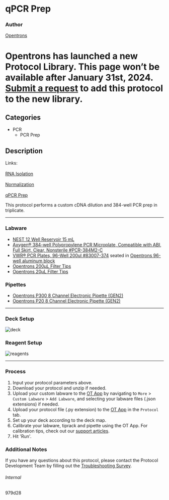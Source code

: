 # qPCR Prep

### Author
[Opentrons](https://opentrons.com/)


# Opentrons has launched a new Protocol Library. This page won’t be available after January 31st, 2024. [Submit a request](https://docs.google.com/forms/d/e/1FAIpQLSdYYp9QCKow4nn0KlCVsMS3HX0eJ0N9O7-erajKvcpT0lWbSg/viewform) to add this protocol to the new library.

## Categories
* PCR
    * PCR Prep

## Description

Links:
<br></br>
[RNA Isolation](./979d28)
<br></br>
[Normalization](./979d28-normalization)
<br></br>
[qPCR Prep](./979d28-pcr)

This protocol performs a custom cDNA dilution and 384-well PCR prep in triplicate.

---

### Labware
* [NEST 12 Well Reservoir 15 mL](https://labware.opentrons.com/nest_12_reservoir_15ml)
* [Axygen® 384-well Polypropylene PCR Microplate, Compatible with ABI, Full Skirt, Clear, Nonsterile #PCR-384M2-C](https://ecatalog.corning.com/life-sciences/b2c/US/en/Genomics-&-Molecular-Biology/PCR-Consumables/PCR-Microplates/Axygen%C2%AE-96--and-384-well-PCR-Microplates-and-Sealing-Mats-for-0-2-mL-Thermal-Cycler-Blocks/p/PCR-384M2-C)
* [VWR® PCR Plates, 96-Well 200ul #83007-374](https://us.vwr.com/store/product/36797606/vwr-pcr-plates-96-well) seated in [Opentrons 96-well aluminum block](https://shop.opentrons.com/aluminum-block-set/)
* [Opentrons 200µL Filter Tips](https://shop.opentrons.com/opentrons-200ul-filter-tips/)
* [Opentrons 20µL Filter Tips](https://shop.opentrons.com/opentrons-20ul-filter-tips/)

### Pipettes
* [Opentrons P300 8 Channel Electronic Pipette (GEN2)](https://shop.opentrons.com/8-channel-electronic-pipette/)
* [Opentrons P20 8 Channel Electronic Pipette (GEN2)](https://shop.opentrons.com/8-channel-electronic-pipette/)

---

### Deck Setup
![deck](https://opentrons-protocol-library-website.s3.amazonaws.com/custom-README-images/979d28-pcr/deck2.png)

### Reagent Setup

![reagents](https://opentrons-protocol-library-website.s3.amazonaws.com/custom-README-images/979d28-pcr/Screen+Shot+2022-06-08+at+11.33.22+PM.png)

---

### Process
1. Input your protocol parameters above.
2. Download your protocol and unzip if needed.
3. Upload your custom labware to the [OT App](https://opentrons.com/ot-app) by navigating to `More` > `Custom Labware` > `Add Labware`, and selecting your labware files (.json extensions) if needed.
4. Upload your protocol file (.py extension) to the [OT App](https://opentrons.com/ot-app) in the `Protocol` tab.
5. Set up your deck according to the deck map.
6. Calibrate your labware, tiprack and pipette using the OT App. For calibration tips, check out our [support articles](https://support.opentrons.com/en/collections/1559720-guide-for-getting-started-with-the-ot-2).
7. Hit 'Run'.

### Additional Notes
If you have any questions about this protocol, please contact the Protocol Development Team by filling out the [Troubleshooting Survey](https://protocol-troubleshooting.paperform.co/).

###### Internal
979d28
